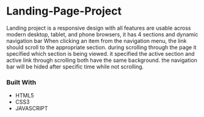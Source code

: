 # Landing-Page-Project
Landing project is a responsive design with all features are usable across modern desktop, tablet, and phone browsers, it has 4 sections and dynamic navigation bar When clicking an item from the navigation menu, the link should scroll to the appropriate section. during scrolling through the page it specified which section is being viewed. it specified the active section and active link through scrolling both have the same background. the navigation bar will be hided after specific time while not scrolling.

### Built With
* HTML5
* CSS3
* JAVASCRIPT




